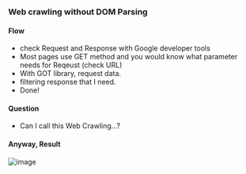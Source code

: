 ### Web crawling without DOM Parsing


#### Flow
- check Request and Response with Google developer tools
- Most pages use GET method and you would know what parameter needs for Reqeust (check URL)
- With GOT library, request data.
- filtering response that I need.
- Done!


#### Question
- Can I call this Web Crawling...? 

#### Anyway, Result
![image](https://user-images.githubusercontent.com/48708746/185340770-78bf96cc-8259-424c-b86a-d65d60af9f84.png)
